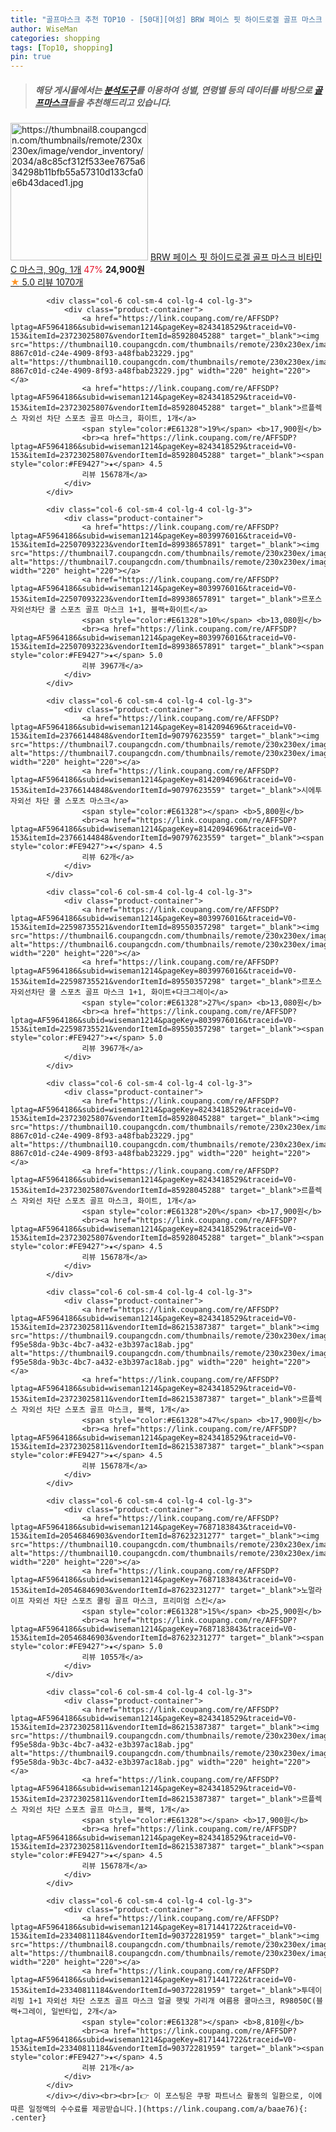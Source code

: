 ```yaml
---
title: "골프마스크 추천 TOP10 - [50대][여성] BRW 페이스 핏 하이드로겔 골프 마스크 비타민C 마스크, 90g, 1개"
author: WiseMan
categories: shopping
tags: [Top10, shopping]
pin: true
---
```


> ##### 해당 게시물에서는 [**분석도구**](https://itemscout.io/)를 이용하여 **성별**, **연령별** 등의 데이터를 바탕으로 [**골프마스크**](https://link.coupang.com/a/baae76)들을 추천해드리고 있습니다.
<div class="container"><div class="row">
            <div class="col-6 col-sm-4 col-lg-4 col-lg-3">
                <div class="product-container">
                    <a href="https://link.coupang.com/re/AFFSDP?lptag=AF5964186&subid=wiseman1214&pageKey=6517428858&traceid=V0-153&itemId=13668840868&vendorItemId=80920914383" target="_blank"><img src="https://thumbnail8.coupangcdn.com/thumbnails/remote/230x230ex/image/vendor_inventory/2034/a8c85cf312f533ee7675a634298b11bfb55a57310d133cfa0e6b43daced1.jpg" alt="https://thumbnail8.coupangcdn.com/thumbnails/remote/230x230ex/image/vendor_inventory/2034/a8c85cf312f533ee7675a634298b11bfb55a57310d133cfa0e6b43daced1.jpg" width="220" height="220"></a>
                    <a href="https://link.coupang.com/re/AFFSDP?lptag=AF5964186&subid=wiseman1214&pageKey=6517428858&traceid=V0-153&itemId=13668840868&vendorItemId=80920914383" target="_blank">BRW 페이스 핏 하이드로겔 골프 마스크 비타민C 마스크, 90g, 1개</a>
                    <span style="color:#E61328">47%</span> <b>24,900원</b>
                    <br><a href="https://link.coupang.com/re/AFFSDP?lptag=AF5964186&subid=wiseman1214&pageKey=6517428858&traceid=V0-153&itemId=13668840868&vendorItemId=80920914383" target="_blank"><span style="color:#FE9427">★</span> 5.0
                    리뷰 1070개</a>
                </div>
            </div>
            
            <div class="col-6 col-sm-4 col-lg-4 col-lg-3">
                <div class="product-container">
                    <a href="https://link.coupang.com/re/AFFSDP?lptag=AF5964186&subid=wiseman1214&pageKey=8243418529&traceid=V0-153&itemId=23723025807&vendorItemId=85928045288" target="_blank"><img src="https://thumbnail10.coupangcdn.com/thumbnails/remote/230x230ex/image/retail/images/2538940437453-8867c01d-c24e-4909-8f93-a48fbab23229.jpg" alt="https://thumbnail10.coupangcdn.com/thumbnails/remote/230x230ex/image/retail/images/2538940437453-8867c01d-c24e-4909-8f93-a48fbab23229.jpg" width="220" height="220"></a>
                    <a href="https://link.coupang.com/re/AFFSDP?lptag=AF5964186&subid=wiseman1214&pageKey=8243418529&traceid=V0-153&itemId=23723025807&vendorItemId=85928045288" target="_blank">르플렉스 자외선 차단 스포츠 골프 마스크, 화이트, 1개</a>
                    <span style="color:#E61328">19%</span> <b>17,900원</b>
                    <br><a href="https://link.coupang.com/re/AFFSDP?lptag=AF5964186&subid=wiseman1214&pageKey=8243418529&traceid=V0-153&itemId=23723025807&vendorItemId=85928045288" target="_blank"><span style="color:#FE9427">★</span> 4.5
                    리뷰 15678개</a>
                </div>
            </div>
            
            <div class="col-6 col-sm-4 col-lg-4 col-lg-3">
                <div class="product-container">
                    <a href="https://link.coupang.com/re/AFFSDP?lptag=AF5964186&subid=wiseman1214&pageKey=8039976016&traceid=V0-153&itemId=22507093223&vendorItemId=89938657891" target="_blank"><img src="https://thumbnail7.coupangcdn.com/thumbnails/remote/230x230ex/image/vendor_inventory/bcac/36f1ac5e7e1c2a7302e090e903f4ce2d177fe260409a38cec4cdaea4c225.jpg" alt="https://thumbnail7.coupangcdn.com/thumbnails/remote/230x230ex/image/vendor_inventory/bcac/36f1ac5e7e1c2a7302e090e903f4ce2d177fe260409a38cec4cdaea4c225.jpg" width="220" height="220"></a>
                    <a href="https://link.coupang.com/re/AFFSDP?lptag=AF5964186&subid=wiseman1214&pageKey=8039976016&traceid=V0-153&itemId=22507093223&vendorItemId=89938657891" target="_blank">르포스 자외선차단 쿨 스포츠 골프 마스크 1+1, 블랙+화이트</a>
                    <span style="color:#E61328">10%</span> <b>13,080원</b>
                    <br><a href="https://link.coupang.com/re/AFFSDP?lptag=AF5964186&subid=wiseman1214&pageKey=8039976016&traceid=V0-153&itemId=22507093223&vendorItemId=89938657891" target="_blank"><span style="color:#FE9427">★</span> 5.0
                    리뷰 3967개</a>
                </div>
            </div>
            
            <div class="col-6 col-sm-4 col-lg-4 col-lg-3">
                <div class="product-container">
                    <a href="https://link.coupang.com/re/AFFSDP?lptag=AF5964186&subid=wiseman1214&pageKey=8142094696&traceid=V0-153&itemId=23766144848&vendorItemId=90797623559" target="_blank"><img src="https://thumbnail7.coupangcdn.com/thumbnails/remote/230x230ex/image/vendor_inventory/e425/9d1e7d4e9ec568400a891bfc9dc8989cdb24574389366d2f6fbe52fb4dfb.jpg" alt="https://thumbnail7.coupangcdn.com/thumbnails/remote/230x230ex/image/vendor_inventory/e425/9d1e7d4e9ec568400a891bfc9dc8989cdb24574389366d2f6fbe52fb4dfb.jpg" width="220" height="220"></a>
                    <a href="https://link.coupang.com/re/AFFSDP?lptag=AF5964186&subid=wiseman1214&pageKey=8142094696&traceid=V0-153&itemId=23766144848&vendorItemId=90797623559" target="_blank">시에투 자외선 차단 쿨 스포츠 마스크</a>
                    <span style="color:#E61328"></span> <b>5,800원</b>
                    <br><a href="https://link.coupang.com/re/AFFSDP?lptag=AF5964186&subid=wiseman1214&pageKey=8142094696&traceid=V0-153&itemId=23766144848&vendorItemId=90797623559" target="_blank"><span style="color:#FE9427">★</span> 4.5
                    리뷰 62개</a>
                </div>
            </div>
            
            <div class="col-6 col-sm-4 col-lg-4 col-lg-3">
                <div class="product-container">
                    <a href="https://link.coupang.com/re/AFFSDP?lptag=AF5964186&subid=wiseman1214&pageKey=8039976016&traceid=V0-153&itemId=22598735521&vendorItemId=89550357298" target="_blank"><img src="https://thumbnail6.coupangcdn.com/thumbnails/remote/230x230ex/image/vendor_inventory/c6c2/cfdcfb2f87408f1e5c951bca3a3014dc7058e65c60e773b5dd2f63747182.jpg" alt="https://thumbnail6.coupangcdn.com/thumbnails/remote/230x230ex/image/vendor_inventory/c6c2/cfdcfb2f87408f1e5c951bca3a3014dc7058e65c60e773b5dd2f63747182.jpg" width="220" height="220"></a>
                    <a href="https://link.coupang.com/re/AFFSDP?lptag=AF5964186&subid=wiseman1214&pageKey=8039976016&traceid=V0-153&itemId=22598735521&vendorItemId=89550357298" target="_blank">르포스 자외선차단 쿨 스포츠 골프 마스크 1+1, 화이트+다크그레이</a>
                    <span style="color:#E61328">27%</span> <b>13,080원</b>
                    <br><a href="https://link.coupang.com/re/AFFSDP?lptag=AF5964186&subid=wiseman1214&pageKey=8039976016&traceid=V0-153&itemId=22598735521&vendorItemId=89550357298" target="_blank"><span style="color:#FE9427">★</span> 5.0
                    리뷰 3967개</a>
                </div>
            </div>
            
            <div class="col-6 col-sm-4 col-lg-4 col-lg-3">
                <div class="product-container">
                    <a href="https://link.coupang.com/re/AFFSDP?lptag=AF5964186&subid=wiseman1214&pageKey=8243418529&traceid=V0-153&itemId=23723025807&vendorItemId=85928045288" target="_blank"><img src="https://thumbnail10.coupangcdn.com/thumbnails/remote/230x230ex/image/retail/images/2538940437453-8867c01d-c24e-4909-8f93-a48fbab23229.jpg" alt="https://thumbnail10.coupangcdn.com/thumbnails/remote/230x230ex/image/retail/images/2538940437453-8867c01d-c24e-4909-8f93-a48fbab23229.jpg" width="220" height="220"></a>
                    <a href="https://link.coupang.com/re/AFFSDP?lptag=AF5964186&subid=wiseman1214&pageKey=8243418529&traceid=V0-153&itemId=23723025807&vendorItemId=85928045288" target="_blank">르플렉스 자외선 차단 스포츠 골프 마스크, 화이트, 1개</a>
                    <span style="color:#E61328">20%</span> <b>17,900원</b>
                    <br><a href="https://link.coupang.com/re/AFFSDP?lptag=AF5964186&subid=wiseman1214&pageKey=8243418529&traceid=V0-153&itemId=23723025807&vendorItemId=85928045288" target="_blank"><span style="color:#FE9427">★</span> 4.5
                    리뷰 15678개</a>
                </div>
            </div>
            
            <div class="col-6 col-sm-4 col-lg-4 col-lg-3">
                <div class="product-container">
                    <a href="https://link.coupang.com/re/AFFSDP?lptag=AF5964186&subid=wiseman1214&pageKey=8243418529&traceid=V0-153&itemId=23723025811&vendorItemId=86215387387" target="_blank"><img src="https://thumbnail9.coupangcdn.com/thumbnails/remote/230x230ex/image/retail/images/672397644678262-f95e58da-9b3c-4bc7-a432-e3b397ac18ab.jpg" alt="https://thumbnail9.coupangcdn.com/thumbnails/remote/230x230ex/image/retail/images/672397644678262-f95e58da-9b3c-4bc7-a432-e3b397ac18ab.jpg" width="220" height="220"></a>
                    <a href="https://link.coupang.com/re/AFFSDP?lptag=AF5964186&subid=wiseman1214&pageKey=8243418529&traceid=V0-153&itemId=23723025811&vendorItemId=86215387387" target="_blank">르플렉스 자외선 차단 스포츠 골프 마스크, 블랙, 1개</a>
                    <span style="color:#E61328">47%</span> <b>17,900원</b>
                    <br><a href="https://link.coupang.com/re/AFFSDP?lptag=AF5964186&subid=wiseman1214&pageKey=8243418529&traceid=V0-153&itemId=23723025811&vendorItemId=86215387387" target="_blank"><span style="color:#FE9427">★</span> 4.5
                    리뷰 15678개</a>
                </div>
            </div>
            
            <div class="col-6 col-sm-4 col-lg-4 col-lg-3">
                <div class="product-container">
                    <a href="https://link.coupang.com/re/AFFSDP?lptag=AF5964186&subid=wiseman1214&pageKey=7687183843&traceid=V0-153&itemId=20546846903&vendorItemId=87623231277" target="_blank"><img src="https://thumbnail10.coupangcdn.com/thumbnails/remote/230x230ex/image/vendor_inventory/b442/c659f0ca1688831869266f97cd51455fc03278daeb22bec81bc78f8b7dd7.png" alt="https://thumbnail10.coupangcdn.com/thumbnails/remote/230x230ex/image/vendor_inventory/b442/c659f0ca1688831869266f97cd51455fc03278daeb22bec81bc78f8b7dd7.png" width="220" height="220"></a>
                    <a href="https://link.coupang.com/re/AFFSDP?lptag=AF5964186&subid=wiseman1214&pageKey=7687183843&traceid=V0-153&itemId=20546846903&vendorItemId=87623231277" target="_blank">노멀라이프 자외선 차단 스포츠 쿨링 골프 마스크, 프리미엄 스킨</a>
                    <span style="color:#E61328">15%</span> <b>25,900원</b>
                    <br><a href="https://link.coupang.com/re/AFFSDP?lptag=AF5964186&subid=wiseman1214&pageKey=7687183843&traceid=V0-153&itemId=20546846903&vendorItemId=87623231277" target="_blank"><span style="color:#FE9427">★</span> 5.0
                    리뷰 1055개</a>
                </div>
            </div>
            
            <div class="col-6 col-sm-4 col-lg-4 col-lg-3">
                <div class="product-container">
                    <a href="https://link.coupang.com/re/AFFSDP?lptag=AF5964186&subid=wiseman1214&pageKey=8243418529&traceid=V0-153&itemId=23723025811&vendorItemId=86215387387" target="_blank"><img src="https://thumbnail9.coupangcdn.com/thumbnails/remote/230x230ex/image/retail/images/672397644678262-f95e58da-9b3c-4bc7-a432-e3b397ac18ab.jpg" alt="https://thumbnail9.coupangcdn.com/thumbnails/remote/230x230ex/image/retail/images/672397644678262-f95e58da-9b3c-4bc7-a432-e3b397ac18ab.jpg" width="220" height="220"></a>
                    <a href="https://link.coupang.com/re/AFFSDP?lptag=AF5964186&subid=wiseman1214&pageKey=8243418529&traceid=V0-153&itemId=23723025811&vendorItemId=86215387387" target="_blank">르플렉스 자외선 차단 스포츠 골프 마스크, 블랙, 1개</a>
                    <span style="color:#E61328"></span> <b>17,900원</b>
                    <br><a href="https://link.coupang.com/re/AFFSDP?lptag=AF5964186&subid=wiseman1214&pageKey=8243418529&traceid=V0-153&itemId=23723025811&vendorItemId=86215387387" target="_blank"><span style="color:#FE9427">★</span> 4.5
                    리뷰 15678개</a>
                </div>
            </div>
            
            <div class="col-6 col-sm-4 col-lg-4 col-lg-3">
                <div class="product-container">
                    <a href="https://link.coupang.com/re/AFFSDP?lptag=AF5964186&subid=wiseman1214&pageKey=8171441722&traceid=V0-153&itemId=23340811184&vendorItemId=90372281959" target="_blank"><img src="https://thumbnail8.coupangcdn.com/thumbnails/remote/230x230ex/image/vendor_inventory/cab9/45a257c477c779211a8129e76b3aa467d1a800eb785c527803e2598b9413.jpg" alt="https://thumbnail8.coupangcdn.com/thumbnails/remote/230x230ex/image/vendor_inventory/cab9/45a257c477c779211a8129e76b3aa467d1a800eb785c527803e2598b9413.jpg" width="220" height="220"></a>
                    <a href="https://link.coupang.com/re/AFFSDP?lptag=AF5964186&subid=wiseman1214&pageKey=8171441722&traceid=V0-153&itemId=23340811184&vendorItemId=90372281959" target="_blank">투데이리빙 1+1 자외선 차단 스포츠 골프 마스크 얼굴 햇빛 가리개 여름용 쿨마스크, R98050C(블랙+그레이, 일반타입, 2개</a>
                    <span style="color:#E61328"></span> <b>8,810원</b>
                    <br><a href="https://link.coupang.com/re/AFFSDP?lptag=AF5964186&subid=wiseman1214&pageKey=8171441722&traceid=V0-153&itemId=23340811184&vendorItemId=90372281959" target="_blank"><span style="color:#FE9427">★</span> 4.5
                    리뷰 21개</a>
                </div>
            </div>
            </div></div><br><br>[👉 이 포스팅은 쿠팡 파트너스 활동의 일환으로, 이에 따른 일정액의 수수료를 제공받습니다.](https://link.coupang.com/a/baae76){: .center}